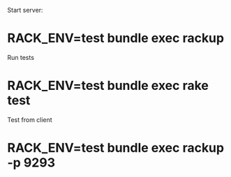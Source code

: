Start server:
# RACK_ENV=test bundle exec rackup

Run tests
# RACK_ENV=test bundle exec rake test

Test from client
# RACK_ENV=test bundle exec rackup -p 9293
